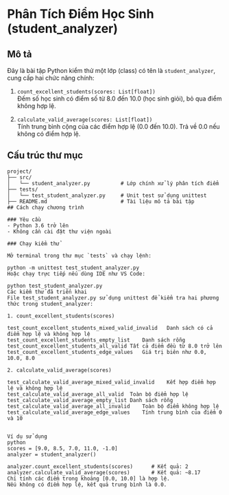 # Phân Tích Điểm Học Sinh (student_analyzer)

## Mô tả

Đây là bài tập Python kiểm thử một lớp (class) có tên là `student_analyzer`, cung cấp hai chức năng chính:

1. `count_excellent_students(scores: List[float])`  
   Đếm số học sinh có điểm số từ 8.0 đến 10.0 (học sinh giỏi), bỏ qua điểm không hợp lệ.

2. `calculate_valid_average(scores: List[float])`  
   Tính trung bình cộng của các điểm hợp lệ (0.0 đến 10.0). Trả về 0.0 nếu không có điểm hợp lệ.

## Cấu trúc thư mục

```plaintext
project/
├── src/
│   └── student_analyzer.py          # Lớp chính xử lý phân tích điểm
├── tests/
│   └── test_student_analyzer.py     # Unit test sử dụng unittest
├── README.md                        # Tài liệu mô tả bài tập
## Cách chạy chương trình

### Yêu cầu
- Python 3.6 trở lên
- Không cần cài đặt thư viện ngoài

### Chạy kiểm thử

Mở terminal trong thư mục `tests` và chạy lệnh:

python -m unittest test_student_analyzer.py
Hoặc chạy trực tiếp nếu dùng IDE như VS Code:

python test_student_analyzer.py
Các kiểm thử đã triển khai
File test_student_analyzer.py sử dụng unittest để kiểm tra hai phương thức trong student_analyzer:

1. count_excellent_students(scores)

test_count_excellent_students_mixed_valid_invalid	Danh sách có cả điểm hợp lệ và không hợp lệ
test_count_excellent_students_empty_list	Danh sách rỗng
test_count_excellent_students_all_valid	Tất cả điểm đều từ 8.0 trở lên
test_count_excellent_students_edge_values	Giá trị biên như 0.0, 10.0, 8.0

2. calculate_valid_average(scores)

test_calculate_valid_average_mixed_valid_invalid	Kết hợp điểm hợp lệ và không hợp lệ
test_calculate_valid_average_all_valid	Toàn bộ điểm hợp lệ
test_calculate_valid_average_empty_list	Danh sách rỗng
test_calculate_valid_average_all_invalid	Toàn bộ điểm không hợp lệ
test_calculate_valid_average_edge_values	Tính trung bình của điểm 0 và 10


Ví dụ sử dụng
python
scores = [9.0, 8.5, 7.0, 11.0, -1.0]
analyzer = student_analyzer()

analyzer.count_excellent_students(scores)      # Kết quả: 2
analyzer.calculate_valid_average(scores)       # Kết quả: ~8.17
Chỉ tính các điểm trong khoảng [0.0, 10.0] là hợp lệ.
Nếu không có điểm hợp lệ, kết quả trung bình là 0.0.
